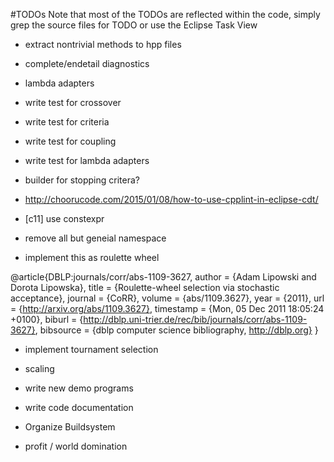 #TODOs
Note that most of the TODOs are reflected within the code, simply grep the source files for TODO or use the Eclipse Task View

* extract nontrivial methods to hpp files
* complete/endetail diagnostics
* lambda adapters
* write test for crossover
* write test for criteria
* write test for coupling
* write test for lambda adapters

* builder for stopping critera?

* http://choorucode.com/2015/01/08/how-to-use-cpplint-in-eclipse-cdt/

* [c11] use constexpr

* remove all but geneial namespace


* implement this as roulette wheel 

@article{DBLP:journals/corr/abs-1109-3627,
  author    = {Adam Lipowski and
               Dorota Lipowska},
  title     = {Roulette-wheel selection via stochastic acceptance},
  journal   = {CoRR},
  volume    = {abs/1109.3627},
  year      = {2011},
  url       = {http://arxiv.org/abs/1109.3627},
  timestamp = {Mon, 05 Dec 2011 18:05:24 +0100},
  biburl    = {http://dblp.uni-trier.de/rec/bib/journals/corr/abs-1109-3627},
  bibsource = {dblp computer science bibliography, http://dblp.org}
}

* implement tournament selection


* scaling

* write new demo programs
* write code documentation

* Organize Buildsystem

* profit / world domination




